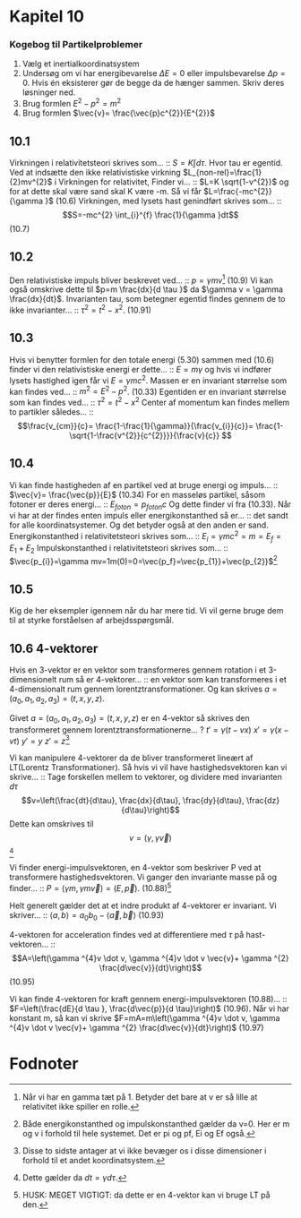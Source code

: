# Kapitel 10
### Kogebog til Partikelproblemer
1. Vælg et inertialkoordinatsystem
2. Undersøg om vi har energibevarelse $\Delta E = 0$ eller impulsbevarelse $\Delta p = 0$. Hvis én eksisterer gør de begge da de hænger sammen. Skriv deres løsninger ned.
3. Brug formlen $E^{2}-p^{2}=m^{2}$
4. Brug formlen $\vec{v}= \frac{\vec{p}c^{2}}{E^{2}}$

## 10.1
Virkningen i relativitetsteori skrives som... :: $S=K \int_{}^{}d \tau$. Hvor tau er egentid.
Ved at indsætte den ikke relativistiske virkning $L_{non-rel}=\frac{1}{2}mv^{2}$ i Virkningen for relativitet, Finder vi... :: $L=K \sqrt{1-v^{2}}$ og for at dette skal være sand skal K være -m. Så vi får $L=\frac{-mc^{2}}{\gamma }$ (10.6)
Virkningen, med lysets hast genindført skrives som... :: $$S=-mc^{2} \int_{i}^{f} \frac{1}{\gamma }dt$$ (10.7)

## 10.2
Den relativistiske impuls bliver beskrevet ved... :: $p= \gamma mv$[^1] (10.9) Vi kan også omskrive dette til $p=m \frac{dx}{d \tau }$ da $\gamma v = \gamma \frac{dx}{dt}$.
Invarianten tau, som betegner egentid findes gennem de to ikke invarianter... :: $\tau ^{2}=t^{2}-x^{2}$. (10.91)

## 10.3
Hvis vi benytter formlen for den totale energi (5.30) sammen med (10.6) finder vi den relativistiske energi er dette... :: $E=m \gamma$ og hvis vi indfører lysets hastighed igen får vi $E=\gamma mc^{2}$.
Massen er en invariant størrelse som kan findes ved... :: $m^{2}=E^{2}-p^{2}$. (10.33)
Egentiden er en invariant størrelse som kan findes ved... :: $\tau ^{2}=t^{2}-x^{2}$
Center af momentum kan findes mellem to partikler således... :: $$\frac{v_{cm}}{c}= \frac{1-\frac{1}{\gamma}}{\frac{v_{i}}{c}}= \frac{1-\sqrt{1-\frac{v^{2}}{c^{2}}}}{\frac{v}{c}} $$

## 10.4
Vi kan finde hastigheden af en partikel ved at bruge energi og impuls... :: $\vec{v}= \frac{\vec{p}}{E}$ (10.34)
For en masseløs partikel, såsom fotoner er deres energi... :: $E_{foton}=p_{foton}c$ Og dette finder vi fra (10.33).
Når vi har at der findes enten impuls eller energikonstanthed så er... :: det sandt for alle koordinatsystemer. Og det betyder også at den anden er sand.
Energikonstanthed i relativitetsteori skrives som... :: $E_{i}=\gamma mc^{2}=m=E_{f}=E_{1}+E_{2}$
Impulskonstanthed i relativitetsteori skrives som... :: $\vec{p_{i}}=\gamma mv=1m(0)=0=\vec{p_f}=\vec{p_{1}}+\vec{p_{2}}$[^2]

## 10.5
Kig de her eksempler igennem når du har mere tid. Vi vil gerne bruge dem til at styrke forståelsen af arbejdsspørgsmål.

## 10.6 4-vektorer
Hvis en 3-vektor er en vektor som transformeres gennem rotation i et 3-dimensionelt rum så er 4-vektorer... :: en vektor som kan transformeres i et 4-dimensionalt rum gennem lorentztransformationer. Og kan skrives $a=(a_{0},a_{1},a_{2},a_{3})=(t,x,y,z)$.

Givet $a=(a_{0},a_{1},a_{2},a_{3})=(t,x,y,z)$ er en 4-vektor så skrives den transformeret gennem lorentztransformationerne...
?
$t'=\gamma (t-vx)$
$x'=\gamma (x-vt)$
$y'=y$
$z'=z$[^3]

Vi kan manipulere 4-vektorer da de bliver transformeret lineært af LT(Lorentz Transformationer). Så hvis vi vil have hastighedsvektoren kan vi skrive... :: Tage forskellen mellem to vektorer, og dividere med invarianten $d \tau$ $$v=\left(\frac{dt}{d\tau}, \frac{dx}{d\tau}, \frac{dy}{d\tau}, \frac{dz}{d\tau}\right)$$ Dette kan omskrives til $$v=(\gamma ,\gamma \vec{v})$$[^4]

Vi finder energi-impulsvektoren, en 4-vektor som beskriver P ved at transformere hastighedsvektoren. Vi ganger den invariante masse på og finder... :: $P=(\gamma m, \gamma m \vec{v})=(E,\vec{p})$. (10.88)[^5]

Helt generelt gælder det at et indre produkt af 4-vektorer er invariant. Vi skriver... :: $\langle a,b \rangle =a_{0}b_{0}- \langle \vec{a},\vec{b}\rangle$ (10.93)

4-vektoren for acceleration findes ved at differentiere med $\tau$ på hast-vektoren... :: $$A=\left(\gamma ^{4}v \dot v, \gamma ^{4}v \dot v \vec{v}+ \gamma ^{2} \frac{d\vec{v}}{dt}\right)$$ (10.95)

Vi kan finde 4-vektoren for kraft gennem energi-impulsvektoren (10.88)... :: $F=\left(\frac{dE}{d \tau }, \frac{d\vec{p}}{d \tau}\right)$ (10.96). Når vi har konstant m, så kan vi skrive $F=mA=m\left(\gamma ^{4}v \dot v, \gamma ^{4}v \dot v \vec{v}+ \gamma ^{2} \frac{d\vec{v}}{dt}\right)$ (10.97)


# Fodnoter
[^1]: Når vi har en gamma tæt på 1. Betyder det bare at v er så lille at relativitet ikke spiller en rolle.
[^2]: Både energikonstanthed og impulskonstanthed gælder da v=0. Her er m og v i forhold til hele systemet. Det er pi og pf, Ei og Ef også.
[^3]: Disse to sidste antager at vi ikke bevæger os i disse dimensioner i forhold til et andet koordinatsystem.
[^4]: Dette gælder da $dt=\gamma d \tau$. 
[^5]: HUSK: MEGET VIGTIGT: da dette er en 4-vektor kan vi bruge LT på den.